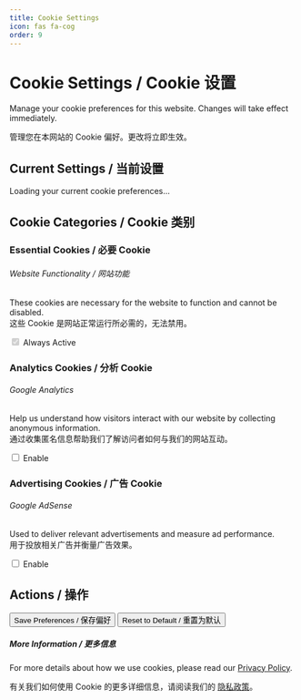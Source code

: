 ```yaml
---
title: Cookie Settings
icon: fas fa-cog
order: 9
---
```


# Cookie Settings / Cookie 设置

Manage your cookie preferences for this website. Changes will take effect immediately.

管理您在本网站的 Cookie 偏好。更改将立即生效。

## Current Settings / 当前设置

<div id="cookie-status" class="alert alert-info">
  <i class="fas fa-info-circle me-2"></i>
  <span id="cookie-status-text">Loading your current cookie preferences...</span>
</div>

## Cookie Categories / Cookie 类别

### Essential Cookies / 必要 Cookie
<div class="card mb-3">
  <div class="card-body">
    <div class="d-flex justify-content-between align-items-center">
      <div>
        <h6 class="card-title mb-1">Website Functionality / 网站功能</h6>
        <p class="card-text small text-muted">
          These cookies are necessary for the website to function and cannot be disabled.
          <br>这些 Cookie 是网站正常运行所必需的，无法禁用。
        </p>
      </div>
      <div class="form-check form-switch">
        <input class="form-check-input" type="checkbox" id="essential-cookies" checked disabled>
        <label class="form-check-label" for="essential-cookies">Always Active</label>
      </div>
    </div>
  </div>
</div>

### Analytics Cookies / 分析 Cookie
<div class="card mb-3">
  <div class="card-body">
    <div class="d-flex justify-content-between align-items-center">
      <div>
        <h6 class="card-title mb-1">Google Analytics</h6>
        <p class="card-text small text-muted">
          Help us understand how visitors interact with our website by collecting anonymous information.
          <br>通过收集匿名信息帮助我们了解访问者如何与我们的网站互动。
        </p>
      </div>
      <div class="form-check form-switch">
        <input class="form-check-input" type="checkbox" id="analytics-cookies">
        <label class="form-check-label" for="analytics-cookies">Enable</label>
      </div>
    </div>
  </div>
</div>

### Advertising Cookies / 广告 Cookie
<div class="card mb-3">
  <div class="card-body">
    <div class="d-flex justify-content-between align-items-center">
      <div>
        <h6 class="card-title mb-1">Google AdSense</h6>
        <p class="card-text small text-muted">
          Used to deliver relevant advertisements and measure ad performance.
          <br>用于投放相关广告并衡量广告效果。
        </p>
      </div>
      <div class="form-check form-switch">
        <input class="form-check-input" type="checkbox" id="advertising-cookies">
        <label class="form-check-label" for="advertising-cookies">Enable</label>
      </div>
    </div>
  </div>
</div>

## Actions / 操作

<div class="d-grid gap-2 d-md-flex justify-content-md-start">
  <button class="btn btn-primary" id="save-preferences">
    <i class="fas fa-save me-2"></i>Save Preferences / 保存偏好
  </button>
  <button class="btn btn-outline-secondary" id="reset-preferences">
    <i class="fas fa-undo me-2"></i>Reset to Default / 重置为默认
  </button>
</div>

<div class="mt-4">
  <h5>More Information / 更多信息</h5>
  <p>
    For more details about how we use cookies, please read our 
    <a href="{{ '/privacy-policy/' | relative_url }}">Privacy Policy</a>.
  </p>
  <p>
    有关我们如何使用 Cookie 的更多详细信息，请阅读我们的
    <a href="{{ '/privacy-policy/' | relative_url }}">隐私政策</a>。
  </p>
</div>

<script>
(function() {
  'use strict';
  
  // Cookie utility functions
  function setCookie(name, value, days) {
    const expires = new Date();
    expires.setTime(expires.getTime() + (days * 24 * 60 * 60 * 1000));
    document.cookie = name + '=' + value + ';expires=' + expires.toUTCString() + ';path=/;SameSite=Lax';
  }
  
  function getCookie(name) {
    const nameEQ = name + '=';
    const ca = document.cookie.split(';');
    for (let i = 0; i < ca.length; i++) {
      let c = ca[i];
      while (c.charAt(0) === ' ') c = c.substring(1, c.length);
      if (c.indexOf(nameEQ) === 0) return c.substring(nameEQ.length, c.length);
    }
    return null;
  }
  
  // Load current preferences
  function loadPreferences() {
    const consent = getCookie('cookie-consent');
    const analyticsCheckbox = document.getElementById('analytics-cookies');
    const advertisingCheckbox = document.getElementById('advertising-cookies');
    const statusText = document.getElementById('cookie-status-text');
    
    if (consent === 'accepted') {
      analyticsCheckbox.checked = true;
      advertisingCheckbox.checked = true;
      statusText.textContent = 'All cookies are currently enabled. / 当前已启用所有 Cookie。';
    } else if (consent === 'declined') {
      analyticsCheckbox.checked = false;
      advertisingCheckbox.checked = false;
      statusText.textContent = 'Optional cookies are currently disabled. / 当前已禁用可选 Cookie。';
    } else {
      analyticsCheckbox.checked = false;
      advertisingCheckbox.checked = false;
      statusText.textContent = 'No cookie preferences set. / 未设置 Cookie 偏好。';
    }
  }
  
  // Save preferences
  function savePreferences() {
    const analytics = document.getElementById('analytics-cookies').checked;
    const advertising = document.getElementById('advertising-cookies').checked;
    
    if (analytics && advertising) {
      setCookie('cookie-consent', 'accepted', 365);
    } else {
      setCookie('cookie-consent', 'declined', 365);
    }
    
    // Update Google Analytics consent
    if (typeof gtag !== 'undefined') {
      gtag('consent', 'update', {
        'analytics_storage': analytics ? 'granted' : 'denied'
      });
    }
    
    // Show success message
    const statusDiv = document.getElementById('cookie-status');
    const statusText = document.getElementById('cookie-status-text');
    statusDiv.className = 'alert alert-success';
    statusText.textContent = 'Preferences saved successfully! / 偏好设置已成功保存！';
    
    setTimeout(() => {
      statusDiv.className = 'alert alert-info';
      loadPreferences();
    }, 3000);
  }
  
  // Reset preferences
  function resetPreferences() {
    document.getElementById('analytics-cookies').checked = false;
    document.getElementById('advertising-cookies').checked = false;
    setCookie('cookie-consent', 'declined', 365);
    
    if (typeof gtag !== 'undefined') {
      gtag('consent', 'update', {
        'analytics_storage': 'denied'
      });
    }
    
    loadPreferences();
  }
  
  // Event listeners
  document.addEventListener('DOMContentLoaded', function() {
    loadPreferences();
    
    document.getElementById('save-preferences').addEventListener('click', savePreferences);
    document.getElementById('reset-preferences').addEventListener('click', resetPreferences);
  });
})();
</script>
